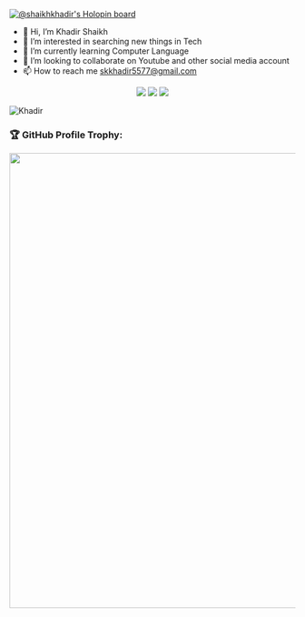 [![@shaikhkhadir's Holopin board](https://holopin.io/api/user/board?user=shaikhkhadir)](https://holopin.io/@shaikhkhadir)

- 👋 Hi, I’m Khadir Shaikh 
- 👀 I’m interested in searching new things in Tech
- 🌱 I’m currently learning Computer Language 
- 💞️ I’m looking to collaborate on Youtube and other social media account
- 📫 How to reach me skkhadir5577@gmail.com 

[twitter]: https://twitter.com/Shaikhkhadir8
[instagram]: https://instagram.com/shaikhkhadir4421
[linkedin]: https://www.linkedin.com/in/khadir-shaikh-9a5489196

<p align="center">
<a href="mailto: skkhadir5577@gmail.com" target="_blank"><img src="https://img.shields.io/badge/Gmail-D14836?style=for-the-badge&amp;logo=gmail&amp;logoColor=white" style="max-width: 100%;"></a>
<a href="https://www.linkedin.com/in/khadir-shaikh-9a5489196/" target="_blank"><img src="https://img.shields.io/badge/LinkedIn-0077B5?style=for-the-badge&amp;logo=linkedin&amp;logoColor=white" style="max-width: 100%" /></a>
<a href="https://twitter.com/Shaikhkhadir8" target="_blank"><img src="https://img.shields.io/badge/Twitter-1DA1F2?style=for-the-badge&amp;logo=twitter&amp;logoColor=white" style="max-width: 100%;"></a>
</p>

<p align="left"> <img src="https://komarev.com/ghpvc/?username=Khadir&label=Profile%20views&color=0e75b6&style=flat" alt="Khadir" /> </p>

### 🏆 GitHub Profile Trophy:
<p align="center">
<a href="https://github.com/ryo-ma/github-profile-trophy">
  <img width=800 src="https://github-profile-trophy.vercel.app/?username=khadir2000&column=8&theme=onedark&no-frame=true&no-bg=true"/>
</a>
</p>

<br>
<!---
Khadir2000/Khadir2000 is a ✨ special ✨ repository because its `README.md` (this file) appears on your GitHub profile.
You can click the Preview link to take a look at your changes.
--->
